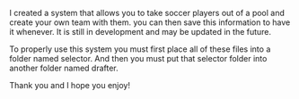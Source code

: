 I created a system that allows you to take soccer players out of a pool and create your own team with them. you can then save this information to have it whenever. 
It is still in development and may be updated in the future.

To properly use this system you must first place all of these files into a folder named selector. And then you must put that selector folder into another folder named drafter. 

Thank you and I hope you enjoy!
